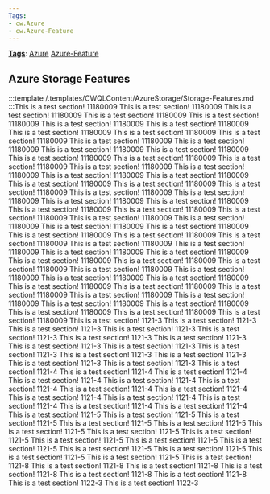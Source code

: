 ```yaml
---
Tags:
- cw.Azure
- cw.Azure-Feature
---
```

[**Tags**](/Tags): [Azure](/Tags/Azure)  [Azure-Feature](/Tags/Azure%2DFeature) 

## Azure Storage Features

:::template /.templates/CWQLContent/AzureStorage/Storage-Features.md
:::This is a test section! 11180009
This is a test section! 11180009
This is a test section! 11180009
This is a test section! 11180009
This is a test section! 11180009
This is a test section! 11180009
This is a test section! 11180009
This is a test section! 11180009
This is a test section! 11180009
This is a test section! 11180009
This is a test section! 11180009
This is a test section! 11180009
This is a test section! 11180009
This is a test section! 11180009
This is a test section! 11180009
This is a test section! 11180009
This is a test section! 11180009
This is a test section! 11180009
This is a test section! 11180009
This is a test section! 11180009
This is a test section! 11180009
This is a test section! 11180009
This is a test section! 11180009
This is a test section! 11180009
This is a test section! 11180009
This is a test section! 11180009
This is a test section! 11180009
This is a test section! 11180009
This is a test section! 11180009
This is a test section! 11180009
This is a test section! 11180009
This is a test section! 11180009
This is a test section! 11180009
This is a test section! 11180009
This is a test section! 11180009
This is a test section! 11180009
This is a test section! 11180009
This is a test section! 11180009
This is a test section! 11180009
This is a test section! 11180009
This is a test section! 11180009
This is a test section! 11180009
This is a test section! 11180009
This is a test section! 11180009
This is a test section! 11180009
This is a test section! 11180009
This is a test section! 11180009
This is a test section! 11180009
This is a test section! 11180009
This is a test section! 11180009
This is a test section! 11180009
This is a test section! 11180009
This is a test section! 11180009
This is a test section! 11180009
This is a test section! 11180009
This is a test section! 11180009
This is a test section! 11180009
This is a test section! 11180009
This is a test section! 11180009
This is a test section! 1121-3
This is a test section! 1121-3
This is a test section! 1121-3
This is a test section! 1121-3
This is a test section! 1121-3
This is a test section! 1121-3
This is a test section! 1121-3
This is a test section! 1121-3
This is a test section! 1121-3
This is a test section! 1121-3
This is a test section! 1121-3
This is a test section! 1121-3
This is a test section! 1121-3
This is a test section! 1121-3
This is a test section! 1121-4
This is a test section! 1121-4
This is a test section! 1121-4
This is a test section! 1121-4
This is a test section! 1121-4
This is a test section! 1121-4
This is a test section! 1121-4
This is a test section! 1121-4
This is a test section! 1121-4
This is a test section! 1121-4
This is a test section! 1121-4
This is a test section! 1121-4
This is a test section! 1121-4
This is a test section! 1121-5
This is a test section! 1121-5
This is a test section! 1121-5
This is a test section! 1121-5
This is a test section! 1121-5
This is a test section! 1121-5
This is a test section! 1121-5
This is a test section! 1121-5
This is a test section! 1121-5
This is a test section! 1121-5
This is a test section! 1121-5
This is a test section! 1121-5
This is a test section! 1121-5
This is a test section! 1121-5
This is a test section! 1121-5
This is a test section! 1121-8
This is a test section! 1121-8
This is a test section! 1121-8
This is a test section! 1121-8
This is a test section! 1121-8
This is a test section! 1121-8
This is a test section! 1122-3
This is a test section! 1122-3
